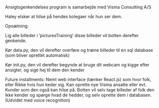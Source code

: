 Ansigtsgenkendelses program is samarbejde med Visma Consulting A/S

Haley elsker at hilse på hendes kolegaer når hun ser dem.

Opsætning:

Lig alle billeder i ’picturesTraining’ disse billeder vil botten derefter genkende.

Kør data.py, den vil derefter overføre og træne billeder til en sql database (som
bliver oprettet automatisk)

Kør init.py, den vil derefter begynde at bruge dit webcam og kigge efter ansigter, og
sige hej til dem den kender


Future installments:
Nemt web interface (tænker React.js) som hvor folk, eller Rikke hvis hun keder sig.
Kan oprette nye Visma ansatte eller evt. Kunder som den også kan hilse på.
Botten vil selv tage billeder af folk den ikke kender og spørge hvad de hedder, og
selv oprette dem i databasen. (Udvidet med voice recognition)
